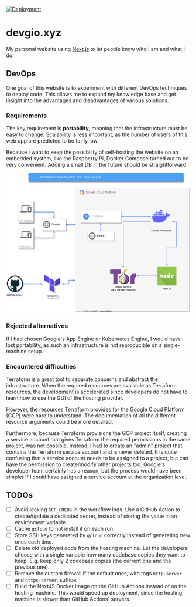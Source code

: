 [![Deployment](https://github.com/devgioele/personal-pwa/actions/workflows/deployment.yml/badge.svg)](https://github.com/devgioele/personal-pwa/actions/workflows/deployment.yml)

# devgio.xyz

My personal website using [Next.js](https://nextjs.org/) to let people know who I am
and what I do.

## DevOps

One goal of this website is to experiment with different DevOps techniques to deploy code.
This allows me to expand my knowledge base and get insight into the advantages and disadvantages 
of various solutions.

### Requirements

The key requirement is **portability**, meaning that the infrastructure must be easy to change.
Scalability is less important, as the number of users of this web app are predicted to be fairly low.

Because I want to keep the possibility of self-hosting the website on an embedded system, like the Raspberry Pi,
Docker Compose turned out to be very convenient.
Adding a small DB in the future should be straightforward.

![Architecture](documentation/personal-pwa-architecture.svg)

### Rejected alternatives 

If I had chosen Google's App Engine or Kubernetes Engine, I would have lost portability, as such an infrastructure
is not reproducible on a single-machine setup.

### Encountered difficulties

Terraform is a great tool to separate concerns and abstract the infrastructure. When the required resources are available
as Terraform resources, the development is accelerated since developers do not have to learn how to use the GUI of the
hosting provider.

However, the resources Terraform provides for the Google Cloud Platform (GCP) were hard to understand.
The documentation of all the different resource arguments could be more detailed.

Furthermore, because Terraform provisions the GCP project itself, creating a service account that gives Terraform the
required permissions in the same project, was not possible. Instead, I had to create an "admin" project that contains
the Terraform service account and is never deleted.
It is quite confusing that a service account needs to be assigned to a project, but can have the permission to
create/modify other projects too. Google's developer team certainly has a reason, but the process would have been
simpler if I could have assigned a service account at the organization level.

## TODOs

- [ ] Avoid leaking `GCP_CREDS` in the workflow logs. Use a GitHub Action to create/update a dedicated secret, instead
of storing the value in an environment variable.
- [ ] Cache `gcloud` to not install it on each run.
- [ ] Store SSH keys generated by `gcloud` correctly instead of generating new ones each time.
- [ ] Delete old deployed code from the hosting machine. Let the developers choose with a single variable how many
codebase copies they want to keep. E.g. keep only 2 codebase copies (the current one and the previous one).
- [ ] Remove the custom firewall if the default ones, with tags `http-server` and `https-server`, suffice.
- [ ] Build the NextJS Docker image on the GitHub Actions instead of on the hosting machine. This would speed up
deployment, since the hosting machine is slower than GitHub Actions' servers.

